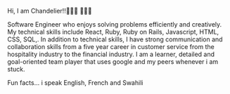 Hi, I am Chandelier!!🙇🏿‍♀️ 🙇🏿‍♀️

Software Engineer who enjoys solving problems efficiently and creatively.
My technical skills include React, Ruby, Ruby on Rails, Javascript, HTML, CSS, SQL,. 
In addition to technical skills, I have strong communication and collaboration skills from a five year career in customer service from the hospitality industry to the financial industry. 
I am a learner, detailed and goal-oriented team player that uses google and my peers whenever i am stuck.

Fun facts... i speak English, French and Swahili




